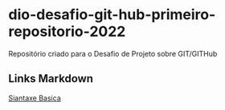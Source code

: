 # dio-desafio-git-hub-primeiro-repositorio-2022
Repositório criado para o Desafio de Projeto sobre GIT/GITHub

## Links Markdown
[Siantaxe Basica](https://www.markdownguide.org/basic-syntax/)
